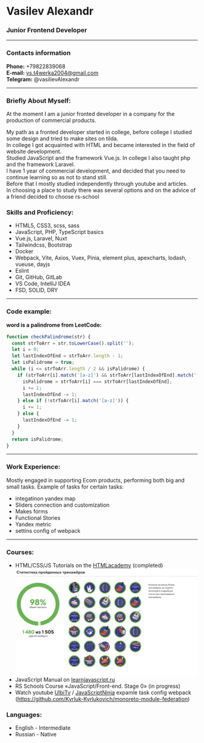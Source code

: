 # Vasilev Alexandr
### Junior Frontend Developer

----

### Contacts information
**Phone:** +79822839068<br>
**E-mail:** vs.t4werka2004@gmail.com<br>
**Telegram:** @vasilievAlexandr<br>

---

### Briefly About Myself:
At the moment I am a junior fronted developer in a company for the production of commercial products.

My path as a fronted developer started in college, before college I studied some design and tried to make sites on tilda.<br>
In college I got acquainted with HTML and became interested in the field of website development.<br>
Studied JavaScript and the framework Vue.js. In college I also taught php and the framework Laravel.<br>
I have 1 year of commercial development, and decided that you need to continue learning so as not to stand still.<br>
Before that I mostly studied independently through youtube and articles.<br>
In choosing a place to study there was several options and on the advice of a friend decided to choose rs-school

### Skills and Proficiency:

- HTML5, CSS3, scss, sass
- JavaScript, PHP, TypeScript basics
- Vue.js, Laravel, Nuxt
- Tailwindcss, Bootstrap
- Docker
- Webpack, Vite, Axios, Vuex, Pinia, element plus, apexcharts, lodash, vueuse, dayjs
- Eslint
- Git, GitHub, GitLab
- VS Code, IntelliJ IDEA
- FSD, SOLID, DRY

---

### Code example:

**word is a palindrome from LeetCode:**

```javascript
function checkPalindrome(str) {
  const strToArr = str.toLowerCase().split('');
  let i = 0;
  let lastIndexOfEnd = strToArr.length - 1;
  let isPalidrome = true;
  while (i <= strToArr.length / 2 && isPalidrome) {
    if (strToArr[i].match('[a-z]') && strToArr[lastIndexOfEnd].match('[a-z]')) {
      isPalidrome = strToArr[i] === strToArr[lastIndexOfEnd];
      i += 1;
      lastIndexOfEnd -= 1;
    } else if (!strToArr[i].match('[a-z]')) {
      i += 1;
    } else {
      lastIndexOfEnd -= 1;
    }
  }
  return isPalidrome;
}
```

---

### Work Experience:

Mostly engaged in supporting Ecom products, performing both big and small tasks.
Example of tasks for certain tasks:
- integatinon yandex map
- Sliders connection and customization
- Makes forms
- Functional Stories
- Yandex metric
- settins config of webpack

---

### Courses:

- HTML/CSS/JS Tutorials on the [HTMLacademy](https://htmlacademy.ru/) (completed)<br>
![HTMLacademy Score](/images/html-academy-score.png)<br>
- JavaScript Manual on [learnjavascript.ru](https://learn.javascript.ru/)<br>
- RS Schools Course «JavaScript/Front-end. Stage 0» (in progress)<br>
- Watch youtube [UlbiTv](https://www.youtube.com/@UlbiTV) / [JavaScriptNinja](https://www.youtube.com/@JavaScriptNinja) expamle task config webpack (https://github.com/Kyrluk-Kyrlukovich/monoreto-module-federation)

### Languages:

- English \- Intermediate
- Russian \- Native

